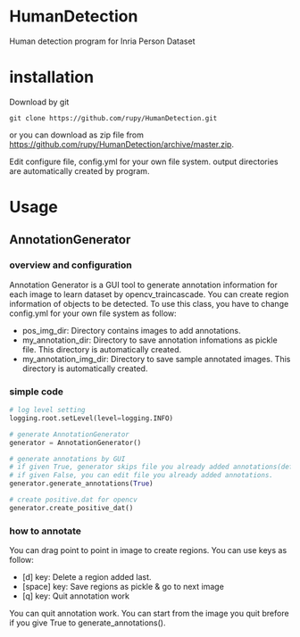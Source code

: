 # HumanDetection
Human detection program for Inria Person Dataset

# installation

Download by git

```
git clone https://github.com/rupy/HumanDetection.git
```

or you can download as zip file from https://github.com/rupy/HumanDetection/archive/master.zip.

Edit configure file, config.yml for your own file system. output directories are automatically created by program.

# Usage

## AnnotationGenerator

### overview and configuration

Annotation Generator is a GUI tool to generate annotation information for each image to learn dataset by opencv_traincascade.
You can create region information of objects to be detected. To use this class, you have to change config.yml for your own file system as follow:
- pos_img_dir: Directory contains images to add annotations.
- my_annotation_dir: Directory to save annotation infomations as pickle file. This directory is automatically created.
- my_annotation_img_dir: Directory to save sample annotated images. This directory is automatically created.

### simple code

```python
# log level setting
logging.root.setLevel(level=logging.INFO)

# generate AnnotationGenerator
generator = AnnotationGenerator()

# generate annotations by GUI
# if given True, generator skips file you already added annotations(default).
# if given False, you can edit file you already added annotations.
generator.generate_annotations(True)

# create positive.dat for opencv
generator.create_positive_dat()
```
### how to annotate

You can drag point to point in image to create regions. You can use keys as follow:
- [d] key: Delete a region added last.
- [space] key: Save regions as pickle & go to next image
- [q] key: Quit annotation work

You can quit annotation work. You can start from the image you quit brefore if you give True to generate_annotations().
